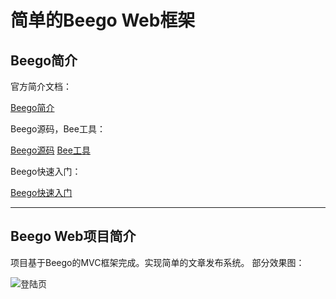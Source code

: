 # 简单的Beego Web框架


## Beego简介


官方简介文档：


[Beego简介](https://beego.me/docs/intro/)


Beego源码，Bee工具：


[Beego源码](https://github.com/astaxie/beego)
[Bee工具](https://github.com/astaxie/bee)


Beego快速入门：


[Beego快速入门](https://beego.me/quickstart)


* * *


## Beego Web项目简介


项目基于Beego的MVC框架完成。实现简单的文章发布系统。
部分效果图：


![登陆页](https://raw.githubusercontent.com/wiki/AlexBruceLu/Linux/login.png)

